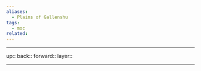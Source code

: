 ```yaml
---
aliases:
  - Plains of Gallenshu
tags:
  - moc
related:
---
```


***

up:: 
back:: 
forward:: 
layer:: 

***
